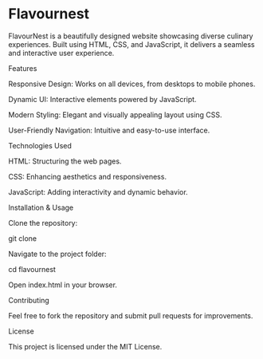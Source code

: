 # Flavournest
FlavourNest is a beautifully designed website showcasing diverse culinary experiences. Built using HTML, CSS, and JavaScript, it delivers a seamless and interactive user experience.

Features

Responsive Design: Works on all devices, from desktops to mobile phones.

Dynamic UI: Interactive elements powered by JavaScript.

Modern Styling: Elegant and visually appealing layout using CSS.

User-Friendly Navigation: Intuitive and easy-to-use interface.

Technologies Used

HTML: Structuring the web pages.

CSS: Enhancing aesthetics and responsiveness.

JavaScript: Adding interactivity and dynamic behavior.

Installation & Usage

Clone the repository:

git clone <repository-url>

Navigate to the project folder:

cd flavournest

Open index.html in your browser.

Contributing

Feel free to fork the repository and submit pull requests for improvements.

License

This project is licensed under the MIT License.
